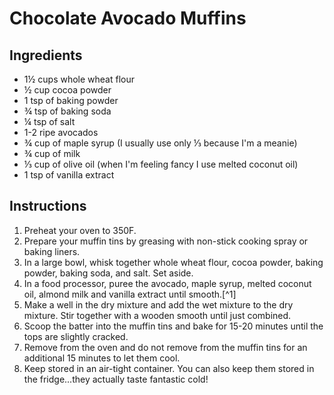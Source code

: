 # Chocolate Avocado Muffins

## Ingredients

- 1&frac12; cups whole wheat flour
- &frac12; cup cocoa powder
- 1 tsp of baking powder
- &frac34; tsp of baking soda
- &frac14; tsp of salt
- 1-2 ripe avocados
- &frac34; cup of maple syrup (I usually use only &#8531; because I'm a meanie)
- &frac34; cup of milk
- &#8531; cup of olive oil (when I'm feeling fancy I use melted coconut oil)
- 1 tsp of vanilla extract

## Instructions

1. Preheat your oven to 350F.
2. Prepare your muffin tins by greasing with non-stick cooking spray or baking liners.
3. In a large bowl, whisk together whole wheat flour, cocoa powder, baking powder, baking soda, and salt. Set aside.
4. In a food processor, puree the avocado, maple syrup, melted coconut oil, almond milk and vanilla extract until smooth.[^1]
5. Make a well in the dry mixture and add the wet mixture to the dry mixture. Stir together with a wooden smooth until just combined.
6. Scoop the batter into the muffin tins and bake for 15-20 minutes until the tops are slightly cracked.
7. Remove from the oven and do not remove from the muffin tins for an additional 15 minutes to let them cool.
8. Keep stored in an air-tight container. You can also keep them stored in the fridge...they actually taste fantastic cold!
